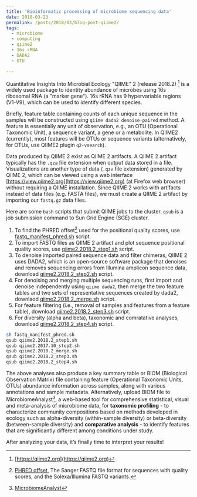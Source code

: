 ```yaml
---
title: 'Bioinformatic processing of microbiome sequencing data'
date: 2018-03-23
permalink: /posts/2018/03/blog-post-qiime2/
tags:
  - microbiome
  - computing
  - qiime2
  - 16s rRNA
  - DADA2
  - OTU

---
```

Quantitative Insights Into Microbial Ecology "QIIME" 2 (release 2018.2) [^1] is a widely used package to identity abundance of microbes using 16s ribosomal RNA (a "marker gene"). 16s rRNA has 9 hypervariable regions (V1-V9), which can be used to identify different species.

Briefly, feature table containing counts of each unique sequence in the samples will be constructed using `qiime dada2 denoise-paired` method. A feature is essentially any unit of observation, e.g., an OTU (Operational Taxonomic Unit), a sequence variant, a gene or a metabolite. In QIIME2 (currently), most features will be OTUs or sequence variants (alternatively, for OTUs, use QIIME2 plugin `q2-vsearch`).

Data produced by QIIME 2 exist as QIIME 2 artifacts. A QIIME 2 artifact typically has the `.qza` file extension when output data stored in a file. Visualizations are another type of data (`.qzv` file extension) generated by QIIME 2, which can be viewed using a web interface [https://view.qiime2.org](https://view.qiime2.org) (at Firefox web browser) without requiring a QIIME installation. Since QIIME 2 works with artifacts instead of data files (e.g. FASTA files), we must create a QIIME 2 artifact by importing our `fastq.gz` data files. 

Here are some `bash` scripts that submit QIIME jobs to the cluster. `qsub` is a job submission command to Sun Grid Engine (SGE) cluster.

1. To find the PHRED offset[^2] used for the positional quality scores, use [fastq_manifest_phred.sh](https://bitbucket.org/adinasarapu/clustercomputing/src/6e3396384fc31cdb4703534a4ca42d7f6a979954/fastq_manifest_phred.sh?at=master) script.
2. To import FASTQ files as QIIME 2 artifact and plot sequence positional quality scores, use [qiime2.2018.2_step1.sh](https://bitbucket.org/adinasarapu/clustercomputing/src/076a7a1d941a17122fb927b1f784a00db1fa2ff0/qiime2.2018.2_step1.sh?at=master&fileviewer=file-view-default) script.
3. To denoise imported paired sequence data and filter chimeras, QIIME 2 uses DADA2, which is an open-source software package that denoises and removes sequencing errors from Illumina amplicon sequence data, download [qiime2.2018.2_step2.sh](https://bitbucket.org/adinasarapu/clustercomputing/src/076a7a1d941a17122fb927b1f784a00db1fa2ff0/qiime2.2018.2_step2.sh?at=master&fileviewer=file-view-default) script.
4. For denoising and merging multiple sequencing runs, first import and denoise independently using `qiime dada2`, then merge the two feature tables and two sets of representative sequences created by dada2, downlaod [qiime2.2018.2_merge.sh](https://bitbucket.org/adinasarapu/clustercomputing/src/076a7a1d941a17122fb927b1f784a00db1fa2ff0/qiime2.2018.2_merge.sh?at=master&fileviewer=file-view-default) script.
5. For feature filtering (i.e., removal of samples and features from a feature table), download [qiime2.2018.2_step3.sh](https://bitbucket.org/adinasarapu/clustercomputing/src/076a7a1d941a17122fb927b1f784a00db1fa2ff0/qiime2.2018.2_step3.sh?at=master&fileviewer=file-view-default) script.
6. For diversity (alpha and beta), taxonomic and comratative analyses, download [qiime2.2018.2_step4.sh](https://bitbucket.org/adinasarapu/clustercomputing/src/076a7a1d941a17122fb927b1f784a00db1fa2ff0/qiime2.2018.2_step4.sh?at=master&fileviewer=file-view-default) script.

```bash
sh fastq_manifest_phred.sh
qsub qiime2.2018.2_step1.sh
qsub qiime2.2017.10_step2.sh
qsub qiime2.2018.2_merge.sh
qsub qiime2.2018.2_step3.sh
qsub qiime2.2018.2_step4.sh
```

The above analyses also produce a key summary table or BIOM (Biological Observation Matrix) file containing feature (Operational Taxonomic Units, OTUs) abundance information across samples, along with various annotations and sample metadata. Alternatively, upload BIOM file to MicrobiomeAnalyst[^3], a web-based tool for comprehensive statistical, visual and meta-analysis of microbiome data, for <b>taxonomic profiling</b> - to characterize community compositions based on methods developed in ecology such as alpha-diversity (within-sample diversity) or beta-diversity (between-sample diversity) and <b>comparative analysis</b> - to identify features that are significantly different among conditions under study.  

After analyzing your data, it’s finally time to interpret your results!

[^1]: [https://qiime2.org](https://qiime2.org)
[^2]: [PHRED offset](http://nar.oxfordjournals.org/content/38/6/1767), The Sanger FASTQ file format for sequences with quality scores, and the Solexa/Illumina FASTQ variants.
[^3]: [MicrobiomeAnalyst](http://www.microbiomeanalyst.ca)
